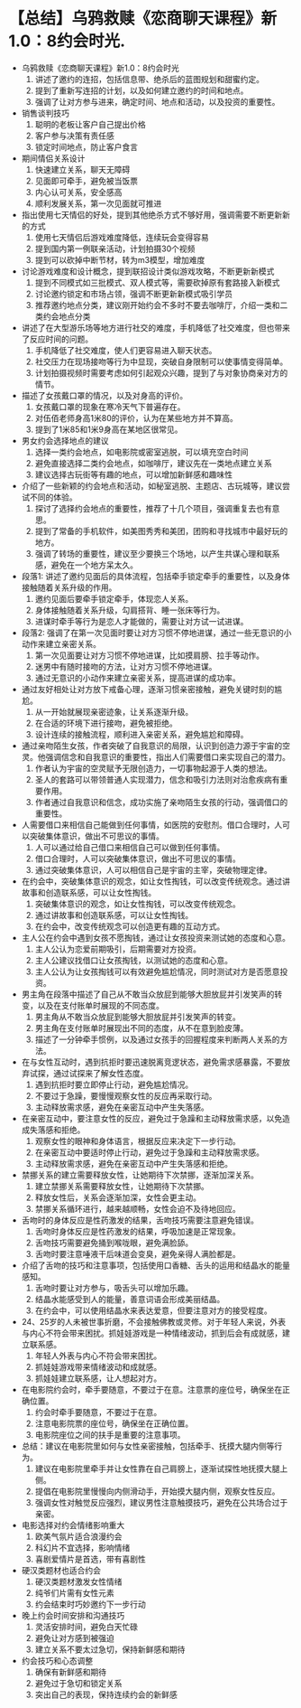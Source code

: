 # 【总结】乌鸦救赎《恋商聊天课程》新1.0：8约会时光.

-   乌鸦救赎《恋商聊天课程》新1.0：8约会时光
    1.  讲述了邀约的连招，包括信息带、绝杀后的蓝图规划和甜蜜约定。
    2.  提到了重新写连招的计划，以及如何建立邀约的时间和地点。
    3.  强调了让对方参与进来，确定时间、地点和活动，以及投资的重要性。
-   销售谈判技巧
    1.  聪明的老板让客户自己提出价格
    2.  客户参与决策有责任感
    3.  锁定时间地点，防止客户食言
-   期间情侣关系设计
    1.  快速建立关系，聊天无障碍
    2.  见面即可牵手，避免被当饭票
    3.  内心认可关系，安全感高
    4.  顺利发展关系，第一次见面就可推进
-   指出使用七天情侣的好处，提到其他绝杀方式不够好用，强调需要不断更新新的方式
    1.  使用七天情侣后游戏难度降低，连续玩会变得容易
    2.  提到国内第一例联亲活动，计划拍摄30个视频
    3.  提到可以砍掉中断节材，转为m3模型，增加难度
-   讨论游戏难度和设计概念，提到联招设计类似游戏攻略，不断更新新模式
    1.  提到不同模式如三批模式、双人模式等，需要砍掉原有套路接入新模式
    2.  讨论邀约锁定和市场占领，强调不断更新新模式吸引学员
    3.  推荐邀约地点分类，建议刚开始约会不多时不要去咖啡厅，介绍一类和二类约会地点分类
-   讲述了在大型游乐场等地方进行社交的难度，手机降低了社交难度，但也带来了反应时间的问题。
    1.  手机降低了社交难度，使人们更容易进入聊天状态。
    2.  社交压力在现场接吻等行为中显现，突破自身限制可以使事情变得简单。
    3.  计划拍摄视频时需要考虑如何引起观众兴趣，提到了与对象协商亲对方的情节。
-   描述了女孩戴口罩的情况，以及对身高的评价。
    1.  女孩戴口罩的现象在寒冷天气下普遍存在。
    2.  对伍佰老师身高1米80的评价，认为在某些地方并不算高。
    3.  提到了1米85和1米9身高在某地区很常见。
-   男女约会选择地点的建议
    1.  选择一类约会地点，如电影院或密室逃脱，可以填充空白时间
    2.  避免直接选择二类约会地点，如咖啡厅，建议先在一类地点建立关系
    3.  建议选择古玩街等有趣的地点，可以增加新鲜感和趣味性
-   介绍了一些新颖的约会地点和活动，如秘室逃脱、主题店、古玩城等，建议尝试不同的体验。
    1.  探讨了选择约会地点的重要性，推荐了十几个项目，强调重复去也有意思。
    2.  提到了常备的手机软件，如美图秀秀和美团，团购和寻找城市中最好玩的地方。
    3.  强调了转场的重要性，建议至少要换三个场地，以产生共谋心理和联系感，避免在一个地方呆太久。
-   段落1: 讲述了邀约见面后的具体流程，包括牵手锁定牵手的重要性，以及身体接触随着关系升级的作用。
    1.  邀约见面后要牵手锁定牵手，体现恋人关系。
    2.  身体接触随着关系升级，勾肩搭背、睡一张床等行为。
    3.  进谋时牵手等行为是恋人才能做的，需要让对方试一试进谋。
-   段落2: 强调了在第一次见面时要让对方习惯不停地进谋，通过一些无意识的小动作来建立亲密关系。
    1.  第一次见面要让对方习惯不停地进谋，比如摸肩膀、拉手等动作。
    2.  迷男中有随时接吻的方法，让对方习惯不停地进谋。
    3.  通过无意识的小动作来建立亲密关系，提高进谋的成功率。
-   通过友好相处让对方放下戒备心理，逐渐习惯亲密接触，避免关键时刻的尴尬。
    1.  从一开始就展现亲密迹象，让关系逐渐升级。
    2.  在合适的环境下进行接吻，避免被拒绝。
    3.  设计连续的接触流程，顺利进入亲密关系，避免尴尬和障碍。
-   通过亲吻陌生女孩，作者突破了自我意识的局限，认识到创造力源于宇宙的空灵。他强调信念和自我意识的重要性，指出人们需要借口来实现自己的潜力。
    1.  作者认为宇宙的空灵赋予无限创造力，一切事物起源于人类的想法。
    2.  圣人的套路可以带领普通人实现潜力，信念和吸引力法则对治愈疾病有重要作用。
    3.  作者通过自我意识和信念，成功实施了亲吻陌生女孩的行动，强调借口的重要性。
-   人需要借口来相信自己能做到任何事情，如医院的安慰剂。借口合理时，人可以突破集体意识，做出不可思议的事情。
    1.  人可以通过给自己借口来相信自己可以做到任何事情。
    2.  借口合理时，人可以突破集体意识，做出不可思议的事情。
    3.  通过突破集体意识，人可以相信自己是宇宙的主宰，突破物理定律。
-   在约会中，突破集体意识的观念，如让女性掏钱，可以改变传统观念。通过讲故事和创造联系感，可以让女性掏钱。
    1.  突破集体意识的观念，如让女性掏钱，可以改变传统观念。
    2.  通过讲故事和创造联系感，可以让女性掏钱。
    3.  在约会中，改变传统观念可以创造更有趣的互动方式。
-   主人公在约会中遇到女孩不愿掏钱，通过让女孩投资来测试她的态度和心意。
    1.  主人公认为恋爱前期吸引，后期需要对方投资。
    2.  主人公建议找借口让女孩掏钱，以测试她的态度和心意。
    3.  主人公认为让女孩掏钱可以有效避免尴尬情况，同时测试对方是否愿意投资。
-   男主角在段落中描述了自己从不敢当众放屁到能够大胆放屁并引发笑声的转变，以及在支付账单时展现的不同态度。
    1.  男主角从不敢当众放屁到能够大胆放屁并引发笑声的转变。
    2.  男主角在支付账单时展现出不同的态度，从不在意到脸皮薄。
    3.  描述了一分钟牵手惯例，以及通过女孩手的回握程度来判断两人关系的方法。
-   在与女性互动时，遇到抗拒时要迅速脱离竞逻状态，避免需求感暴露，不要放弃试探，通过试探来了解女性态度。
    1.  遇到抗拒时要立即停止行动，避免尴尬情况。
    2.  不要过于急躁，要慢慢观察女性的反应再采取行动。
    3.  主动释放需求感，避免在亲密互动中产生失落感。
-   在亲密互动中，要注意女性的反应，避免过于急躁和主动释放需求感，以免造成失落感和拒绝。
    1.  观察女性的眼神和身体语言，根据反应来决定下一步行动。
    2.  在亲密互动中要适时停止行动，避免过于急躁和主动释放需求感。
    3.  主动释放需求感，避免在亲密互动中产生失落感和拒绝。
-   禁挪关系的建立需要释放女性，让她期待下次禁挪，逐渐加深关系。
    1.  建立禁挪关系需要释放女性，让她期待下次禁挪。
    2.  释放女性后，关系会逐渐加深，女性会更主动。
    3.  禁挪关系循环进行，越来越顺畅，女性会迫不及待地回应。
-   舌吻时的身体反应是性药激发的结果，舌吻技巧需要注意避免错误。
    1.  舌吻时身体反应是性药激发的结果，呼吸加速是正常现象。
    2.  舌吻技巧需要避免捅到喉咙眼，避免满脸舔。
    3.  舌吻时要注意唾液干后味道会变臭，避免亲得人满脸都是。
-   介绍了舌吻的技巧和注意事项，包括使用口香糖、舌头的运用和结晶水的能量感知。
    1.  舌吻时要让对方参与，吸舌头可以增加乐趣。
    2.  结晶水能感受到人的能量，善意词语会形成美丽结晶。
    3.  在约会中，可以使用结晶水来表达爱意，但要注意对方的接受程度。
-   24、25岁的人未被世事折磨，不会接触佛教或灵修。对于年轻人来说，外表与内心不符会带来困扰。抓娃娃游戏是一种情绪波动，抓到后会有成就感，建立联系感。
    1.  年轻人外表与内心不符会带来困扰。
    2.  抓娃娃游戏带来情绪波动和成就感。
    3.  抓娃娃建立联系感，让人想起对方。
-   在电影院约会时，牵手要随意，不要过于在意。注意票的座位号，确保坐在正确位置。
    1.  约会时牵手要随意，不要过于在意。
    2.  注意电影院票的座位号，确保坐在正确位置。
    3.  电影院座位之间的扶手是重要的注意事项。
-   总结：建议在电影院里如何与女性亲密接触，包括牵手、抚摸大腿内侧等行为。
    1.  建议在电影院里牵手并让女性靠在自己肩膀上，逐渐试探性地抚摸大腿上侧。
    2.  提倡在电影院里慢慢向内侧滑动手，开始摸大腿内侧，观察女性反应。
    3.  强调女性对触觉反应强烈，建议男性注意触摸技巧，避免在公共场合过于亲密。
-   电影选择对约会情绪影响重大
    1.  欧美气氛片适合浪漫约会
    2.  科幻片不宜选择，影响情绪
    3.  喜剧爱情片是首选，带有喜剧性
-   硬汉类题材也适合约会
    1.  硬汉类题材激发女性情绪
    2.  纯爷们片需有女性元素
    3.  约会结束时巧妙邀约下一步行动
-   晚上约会时间安排和沟通技巧
    1.  灵活安排时间，避免白天忙碌
    2.  避免让对方感到被强迫
    3.  建立关系不要太过急切，保持新鲜感和期待
-   约会技巧和心态调整
    1.  确保有新鲜感和期待
    2.  避免过于急切和锁定关系
    3.  突出自己的表现，保持连续约会的新鲜感